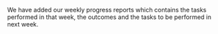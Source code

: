 We have added our weekly progress reports which contains the tasks performed in that week, the outcomes and the tasks to be performed in next week.
